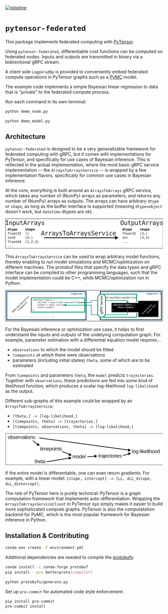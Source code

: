 [![pipeline](https://github.com/michaelosthege/pytensor-federated/workflows/test/badge.svg)](https://github.com/michaelosthege/pytensor-federated/actions)

# `pytensor-federated`
This package implements federated computing with [PyTensor](https://github.com/pymc-devs/pytensor).

Using `pytensor-federated`, differentiable cost functions can be computed on federated nodes.
Inputs and outputs are transmitted in binary via a bidirectional gRPC stream.

A client side `LogpGradOp` is provided to conveniently embed federated compute operations in PyTensor graphs such as a [PyMC](https://github.com/pymc-devs/pymc) model.

The example code implements a simple Bayesian linear regression to data that is "private" to the federated compute process.

Run each command in its own terminal:

```bash
python demo_node.py
```

```bash
python demo_model.py
```

## Architecture
`pytensor-federated` is designed to be a very generalizable framework for federated computing with gRPC, but it comes with implementations for PyTensor, and specifically for use cases of Bayesian inference.
This is reflected in the actual implementation, where the most basic gRPC service implementation -- the `ArraysToArraysService` -- is wrapped by a few implementation flavors, specifically for common use cases in Bayesian inference.

At the core, everything is built around an `ArraysToArrays` gRPC service, which takes any number of (NumPy) arrays as parameters, and returns any number of (NumPy) arrays as outputs.
The arrays can have arbitrary `dtype` or `shape`, as long as the buffer interface is supported (meaning `dtype=object` doesn't work, but `datetime` dtypes are ok).

![](docs/arrays_to_arrays.svg)

This `ArraysToArraysService` can be used to wrap arbitrary model functions, thereby enabling to run model simulations and MCMC/optimization on different machines.
The protobuf files that specify the data types and gRPC interface can be compiled to other programming languages, such that the model implementation could be C++, while MCMC/optimization run in Python.

![](docs/distributed.svg)

For the Bayesian inference or optimization use case, it helps to first understand the inputs and outputs of the undelying computation graph.
For example, parameter estimation with a differential equation model requires...
* `observations` to which the model should be fitted
* `timepoints` at which there were observations
* parameters (including initial states) `theta`, some of which are to be estimated

From `timepoints` and parameters `theta`, the `model` predicts `trajectories`.
Together with `observations`, these predictions are fed into some kind of likelihood function, which produces a scalar log-likelihood `log-likelihood` as the output.

Different sub-graphs of this example could be wrapped by an `ArraysToArraysService`:
* `[theta,] -> [log-likelihood,]`
* `[timepoints, theta] -> [trajectories,]`
* `[timepoints, observations, theta] -> [log-likelihood,]`


![](docs/theta_to_LL.svg)

If the entire model is differentiable, one can even return gradients.
For example, with a linear model: `[slope, intercept] -> [LL, dLL_dslope, dLL_dintercept]`.

The role of PyTensor here is purely technical:
PyTensor is a graph computation framework that implements auto-differentiation.
Wrapping the `ArraysToArraysServiceClient` in PyTensor `Op`s simply makes it easier to build more sophisticated compute graphs.
PyTensor is also the computatation backend for PyMC, which is the most popular framework for Bayesian inference in Python.


## Installation & Contributing
```bash
conda env create -f environment.yml
```

Additional dependencies are needed to compile the [protobufs](./protobufs/):

```bash
conda install -c conda-forge protobuf
pip install --pre betterproto[compiler]
```

```bash
python protobufs/generate.py
```

Set up `pre-commit` for automated code style enforcement:

```bash
pip install pre-commit
pre-commit install
```
